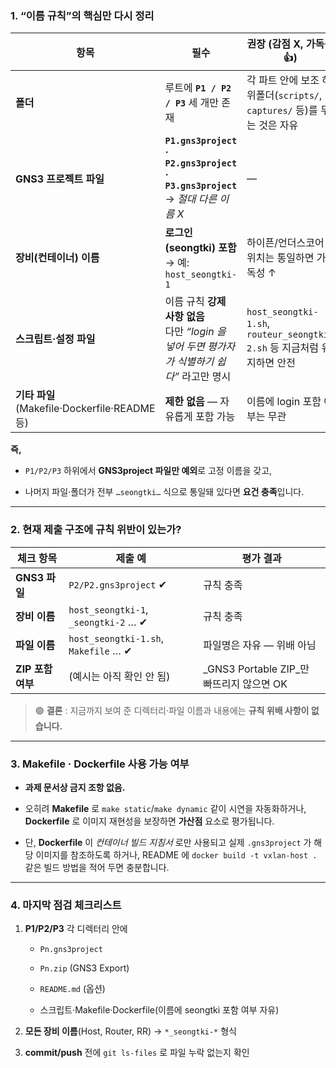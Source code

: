 

### 1. “이름 규칙”의 핵심만 다시 정리

| 항목                                            | **필수**                                                                    | **권장 (감점 X, 가독성 👍)**                                        |
| --------------------------------------------- | ------------------------------------------------------------------------- | ------------------------------------------------------------ |
| **폴더**                                        | 루트에 **`P1 / P2 / P3`** 세 개만 존재                                            | 각 파트 안에 보조 하위폴더(`scripts/`, `captures/` 등)를 두는 것은 자유         |
| **GNS3 프로젝트 파일**                              | **`P1.gns3project` · `P2.gns3project` · `P3.gns3project`** → _절대 다른 이름 X_ | —                                                            |
| **장비(컨테이너) 이름**                               | **로그인(seongtki) 포함** → 예: `host_seongtki-1`                               | 하이픈/언더스코어 위치는 통일하면 가독성 ↑                                     |
| **스크립트·설정 파일**                                | 이름 규칙 **강제 사항 없음**  <br>다만 _“login 을 넣어 두면 평가자가 식별하기 쉽다”_ 라고만 명시          | `host_seongtki-1.sh`, `routeur_seongtki-2.sh` 등 지금처럼 유지하면 안전 |
| **기타 파일**  <br>(Makefile·Dockerfile·README 등) | **제한 없음** — 자유롭게 포함 가능                                                    | 이름에 login 포함 여부는 무관                                          |

**즉,**

- `P1/P2/P3` 하위에서 **GNS3project 파일만 예외**로 고정 이름을 갖고,
    
- 나머지 파일·폴더가 전부 `…seongtki…` 식으로 통일돼 있다면 **요건 충족**입니다.
    

---

### 2. 현재 제출 구조에 규칙 위반이 있는가?

| 체크 항목         | 제출 예                                 | 평가 결과                            |
| ------------- | ------------------------------------ | -------------------------------- |
| **GNS3 파일**   | `P2/P2.gns3project` ✔                | 규칙 충족                            |
| **장비 이름**     | `host_seongtki-1`, `_seongtki-2` … ✔ | 규칙 충족                            |
| **파일 이름**     | `host_seongtki-1.sh`, `Makefile` … ✔ | 파일명은 자유 — 위배 아님                  |
| **ZIP 포함 여부** | (예시는 아직 확인 안 됨)                      | _GNS3 Portable ZIP_만 빠뜨리지 않으면 OK |

> 🟢 **결론** : 지금까지 보여 준 디렉터리·파일 이름과 내용에는 **규칙 위배 사항이 없습니다.**

---

### 3. Makefile · Dockerfile 사용 가능 여부

- **과제 문서상 금지 조항 없음.**
    
- 오히려 **Makefile** 로 `make static`/`make dynamic` 같이 시연을 자동화하거나,  
    **Dockerfile** 로 이미지 재현성을 보장하면 **가산점** 요소로 평가됩니다.
    
- 단, **Dockerfile** 이 _컨테이너 빌드 지침서_ 로만 사용되고 실제 `.gns3project` 가 해당 이미지를 참조하도록 하거나, README 에 `docker build -t vxlan-host .` 같은 빌드 방법을 적어 두면 충분합니다.
    

---

### 4. 마지막 점검 체크리스트

1. **P1/P2/P3** 각 디렉터리 안에
    
    - `Pn.gns3project`
        
    - `Pn.zip` (GNS3 Export)
        
    - `README.md` (옵션)
        
    - 스크립트·Makefile·Dockerfile(이름에 seongtki 포함 여부 자유)
        
2. **모든 장비 이름**(Host, Router, RR) → `*_seongtki-*` 형식
    
3. **commit/push** 전에 `git ls-files` 로 파일 누락 없는지 확인